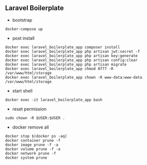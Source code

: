 ## Laravel Boilerplate

- bootstrap

```shell
docker-compose up
```

- post install

```shell
docker exec laravel_boilerplate_app composer install
docker exec laravel_boilerplate_app php artisan jwt:secret -f
docker exec laravel_boilerplate_app php artisan key:generate
docker exec laravel_boilerplate_app php artisan config:clear
docker exec laravel_boilerplate_app php artisan migrate
docker exec laravel_boilerplate_app chmod 0777 -R /var/www/html/storage
docker exec laravel_boilerplate_app chown -R www-data:www-data /var/www/html/storage
```

- start shell

```shell
docker exec -it laravel_boilerplate_app bash
```

- reset permission

```shell
sudo chown -R $USER:$USER .
```

- docker remove all

```shell
docker stop $(docker ps -aq)
docker container prune -f
docker image prune -f -a
docker volume prune -f -a
docker network prune -f
docker system prune
```